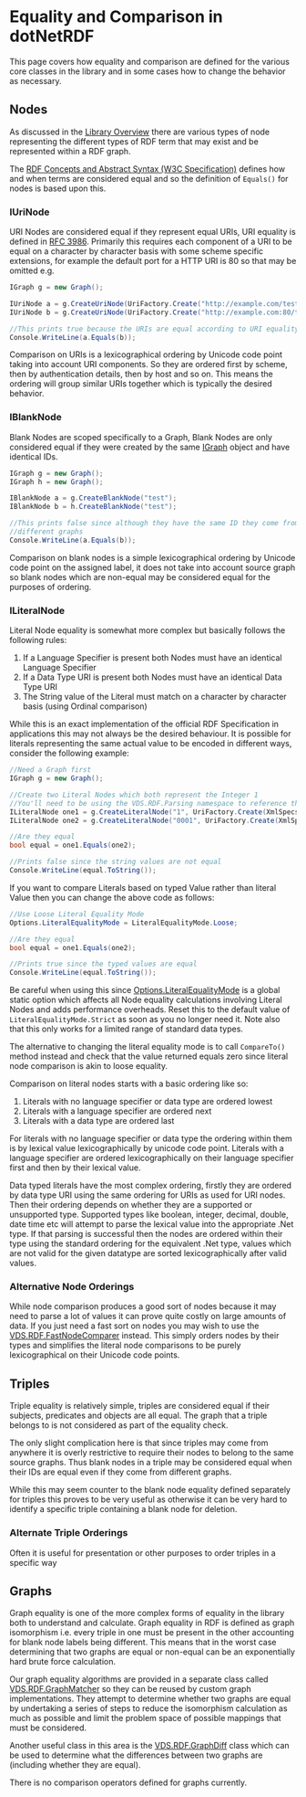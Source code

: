 # Equality and Comparison in dotNetRDF

This page covers how equality and comparison are defined for the various core classes in the library and in some cases how to change the behavior as necessary.

## Nodes

As discussed in the [Library Overview](Library-Overview.md) there are various types of node representing the different types of RDF term that may exist and be represented within a RDF graph.

The [RDF Concepts and Abstract Syntax (W3C Specification)](http://www.w3.org/TR/rdf-concepts/) defines how and when terms are considered equal and so the definition of `Equals()` for nodes is based upon this.

### IUriNode

URI Nodes are considered equal if they represent equal URIs, URI equality is defined in [RFC 3986](http://www.ietf.org/rfc/rfc3986.txt).  Primarily this requires each component of a URI to be equal on a character by character basis with some scheme specific extensions, for example the default port for a HTTP URI is 80 so that may be omitted e.g.

```csharp
IGraph g = new Graph();

IUriNode a = g.CreateUriNode(UriFactory.Create("http://example.com/test"));
IUriNode b = g.CreateUriNode(UriFactory.Create("http://example.com:80/test"));

//This prints true because the URIs are equal according to URI equality rules
Console.WriteLine(a.Equals(b));
```

Comparison on URIs is a lexicographical ordering by Unicode code point taking into account URI components.  So they are ordered first by scheme, then by authentication details, then by host and so on.  This means the ordering will group similar URIs together which is typically the desired behavior.

### IBlankNode

Blank Nodes are scoped specifically to a Graph, Blank Nodes are only considered equal if they were created by the same [IGraph](xref:VDS.RDF.IGraph) object and have identical IDs.

```csharp
IGraph g = new Graph();
IGraph h = new Graph();

IBlankNode a = g.CreateBlankNode("test");
IBlankNode b = h.CreateBlankNode("test");

//This prints false since although they have the same ID they come from
//different graphs
Console.WriteLine(a.Equals(b));
```

Comparison on blank nodes is a simple lexicographical ordering by Unicode code point on the assigned label, it does not take into account source graph so blank nodes which are non-equal may be considered equal for the purposes of ordering.

### ILiteralNode

Literal Node equality is somewhat more complex but basically follows the following rules:

1. If a Language Specifier is present both Nodes must have an identical Language Specifier
1. If a Data Type URI is present both Nodes must have an identical Data Type URI
1. The String value of the Literal must match on a character by character basis (using Ordinal comparison)

While this is an exact implementation of the official RDF Specification in applications this may not always be the desired behaviour. It is possible for literals representing the same actual value to be encoded in different ways, consider the following example:

```csharp
//Need a Graph first
IGraph g = new Graph();

//Create two Literal Nodes which both represent the Integer 1
//You'll need to be using the VDS.RDF.Parsing namespace to reference the constants used here
ILiteralNode one1 = g.CreateLiteralNode("1", UriFactory.Create(XmlSpecsHelper.XmlSchemaDataTypeInteger));
ILiteralNode one2 = g.CreateLiteralNode("0001", UriFactory.Create(XmlSpecsHelper.XmlSchemaDataTypeInteger));

//Are they equal
bool equal = one1.Equals(one2);

//Prints false since the string values are not equal
Console.WriteLine(equal.ToString());
```

If you want to compare Literals based on typed Value rather than literal Value then you can change the above code as follows:

```csharp
//Use Loose Literal Equality Mode
Options.LiteralEqualityMode = LiteralEqualityMode.Loose;

//Are they equal
bool equal = one1.Equals(one2);

//Prints true since the typed values are equal
Console.WriteLine(equal.ToString());
```

Be careful when using this since [Options.LiteralEqualityMode](xref:VDS.RDF.Options#VDS_RDF_Options_LiteralEqualityMode) is a global static option which affects all Node equality calculations involving Literal Nodes and adds performance overheads. Reset this to the default value of `LiteralEqualityMode.Strict` as soon as you no longer need it. Note also that this only works for a limited range of standard data types.

The alternative to changing the literal equality mode is to call `CompareTo()` method instead and check that the value returned equals zero since literal node comparison is akin to loose equality.

Comparison on literal nodes starts with a basic ordering like so:

1. Literals with no language specifier or data type are ordered lowest
1. Literals with a language specifier are ordered next
1. Literals with a data type are ordered last

For literals with no language specifier or data type the ordering within them is by lexical value lexicographically by unicode code point.  Literals with a language specifier are ordered lexicographically on their language specifier first and then by their lexical value.

Data typed literals have the most complex ordering, firstly they are ordered by data type URI using the same ordering for URIs as used for URI nodes.  Then their ordering depends on whether they are a supported or unsupported type.  Supported types like boolean, integer, decimal, double, date time etc will attempt to parse the lexical value into the appropriate .Net type.  If that parsing is successful then the nodes are ordered within their type using the standard ordering for the equivalent .Net type, values which are not valid for the given datatype are sorted lexicographically after valid values.

### Alternative Node Orderings

While node comparison produces a good sort of nodes because it may need to parse a lot of values it can prove quite costly on large amounts of data.  If you just need a fast sort on nodes you may wish to use the [VDS.RDF.FastNodeComparer](xref:VDS.RDF.FastNodeComparer) instead.  This simply orders nodes by their types and simplifies the literal node comparisons to be purely lexicographical on their Unicode code points.

## Triples

Triple equality is relatively simple, triples are considered equal if their subjects, predicates and objects are all equal.  The graph that a triple belongs to is not considered as part of the equality check.

The only slight complication here is that since triples may come from anywhere it is overly restrictive to require their nodes to belong to the same source graphs.  Thus blank nodes in a triple may be considered equal when their IDs are equal even if they come from different graphs.

While this may seem counter to the blank node equality defined separately for triples this proves to be very useful as otherwise it can be very hard to identify a specific triple containing a blank node for deletion.

### Alternate Triple Orderings

Often it is useful for presentation or other purposes to order triples in a specific way

## Graphs

Graph equality is one of the more complex forms of equality in the library both to understand and calculate.  Graph equality in RDF is defined as graph isomorphism i.e. every triple in one must be present in the other accounting for blank node labels being different.  This means that in the worst case determining that two graphs are equal or non-equal can be an exponentially hard brute force calculation.

Our graph equality algorithms are provided in a separate class called [VDS.RDF.GraphMatcher](xref:VDS.RDF.GraphMatcher) so they can be reused by custom graph implementations.  They attempt to determine whether two graphs are equal by undertaking a series of steps to reduce the isomorphism calculation as much as possible and limit the problem space of possible mappings that must be considered.

Another useful class in this area is the [VDS.RDF.GraphDiff](xref:VDS.RDF.GraphDiff) class which can be used to determine what the differences between two graphs are (including whether they are equal).

There is no comparison operators defined for graphs currently.